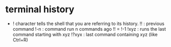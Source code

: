 # terminal history
- ! character tells the shell that you are referring to its history.
!! : previous command
!-n : command run n commands ago
!! = !-1
!xyz : runs the last command starting with xyz
!?xyx : last command containing xyz (like Ctrl+R)

